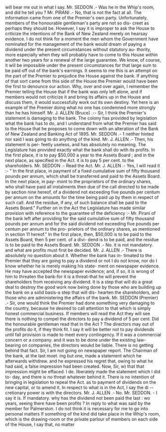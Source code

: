 will bear me out in what I say. Mr. SEDDON .- Was he in the Whip's room, and did he tell you ? Mr. PIRANI .- No, that is not the fact at all. The information came from one of the Premier's own party. Unfortunately, members of the honourable gentleman's party are not so dis- creet as perhaps they should be. However, I say it is improper to ask the House to criticize the intentions of the Bank of New Zealand merely on hearsay evidence. I do not think for a moment the men whom the Government have nominated for the management of the bank would dream of paying a dividend under the present circumstances without statutory au- thority, more especially when they will probably have to come to this House within another two years for a renewal of the large guarantee. We know, of course, it will be impossible under the present circumstances for that large sum to be paid off out of the bank's earnings. It seems to me this is an attempt on the part of the Premier to prejudice the House against the bank. If anything of that sort came from this side of the House the Premier would have been the first to denounce our action. Why, over and over again, I remember the Premier telling the House that if the bank was only left alone, and if members would not criticize it and bring its affairs up in the House and discuss them, it would successfully work out its own destiny. Yet here is an example of the Premier doing what no one has condemned more strongly than he has himself. Mr. J. ALLEN (Bruce) .-- Sir, I think the Premier's statement is damaging to the bank. The colony has provided by legislation what the bank has to do, and I understand from what the Premier has said to the House that he proposes to come down with an alteration of the Bank of New Zealand and Banking Act of 1895. Mr. SEDDON .- 1 neither hinted nor said I was going to do anything of the kind. Mr. J. ALLEN .- Then, his statement is per- feetly useless, and has absolutely no meaning. The Legislature has provided exactly what the bank shall do with its profits. In the first place, it is to pay $50,000 a year to the Assets Board ; and in the next place, as specified in the Act. it is to pay 5 per cent. to the shareholders. Mr. SEDDON .- Read the Act. Mr. J. ALLEN .- Yes, I will read it :- " In the first place, in payment of a fixed cumulative sum of fifty thousand pounds per annum, which shall be transferred and paid to the Assets Board. In the next place, in pay- mont to the proprietors of the ordinary shares, who shall have paid all instalments then due of the call directed to be made by section nine hereof, of a dividend not exceeding five pounds per centum per annum on the amounts for the time being paid up by them in respect of such call. And the residue, if any, of such balance shall be paid to the Assets Board." Further on in the Act the Legislature has made similar provision with reference to the guarantee of the deficiency :- Mr. Pirani of the bank left after providing for the said cumulative sum of fifty thousand pounds per annum and for the said dividend not exceeding five pounds per centum per annum to the pro- prietors of the ordinary shares, as mentioned in section 11 hereof." In the first place, then, $50,000 is to be paid to the Assets Board, then 5 per cent. of a divi- dend is to be paid, and the residue is to be paid to the Assets Board. Mr. SEDDON .- No. it is not mandatory. and what are profits must first be decided. Mr. J. ALLEN .- There is absolutely no question about it. Whether the bank has in- timated to the Premier that they are going to pay a dividend or not I do not know, nor do I know whether he is merely making his state- ment on newspaper evidence. He may have accepted the newspaper evidence; and, if so, it is wrong of him to threaten the bank-for it is a threat-that he will prevent the shareholders from receiving any dividend. It is a step that will do a great deal to destroy the good work now being done by those who are building up the bank on a solid basis-a step that will dis- hearten the shareholders, and those who are administering the affairs of the bank. Mr. SEDDON (Premier) .- Sir, one would think the Premier had done something very damaging to the country, because he desired to call attention to that which is simply honest commercial business. If members will read the Act they will see there is nothing to compel the directors to pay a dividend of 5 per cent. Did the honourable gentleman read that in the Act ? The directors may out of the profits do it, if they think fit. I say it will be better not to pay dividends until fall provision is made to meet every contingency. If it was a commercial concern or a company. and it was to be done under the existing law- bearing on companies, the directors woukd be liable. There is no getting behind that fact. Sir, I am not going on newspaper report. The Chairman of the bank, at the last moet. ing but one, made a statement which he afterwards withdrew. and he expressed his regret that, owing to what he had said, a false impression had been created. Now, Sir, w) that that impression might be effaced. I de. liberately made the statement which I did to- day, and there is no threat whatever behind it. There is no intention of bringing in legislation to repeal the Act. as to payment of dividends on the new capital, or to amend it. In respect to what is in the Act, I say the di -- cretionary power is with the directors. Mr. J. ALLEN .- No. Mr. SEDDON. - I say it is. If mandatory. why has the dividend not been paid the last : wo years, seeing there have been profits ? In reply to what was said by the member for Palmerston. I do not think it is necessary for me to go into personal matters If something of the kind did take place in the Whip's room, which is the drawing-room or the private parlour of members on each side of the House, I say that, no matter 